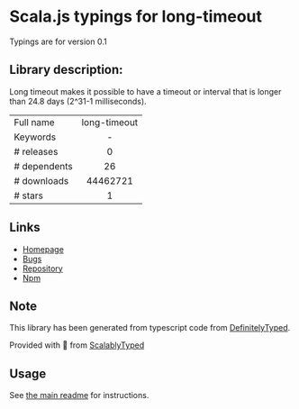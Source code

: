 
# Scala.js typings for long-timeout

Typings are for version 0.1

## Library description:
Long timeout makes it possible to have a timeout or interval that is longer than 24.8 days (2^31-1 milliseconds).

|                    |                 |
| ------------------ | :-------------: |
| Full name          | long-timeout |
| Keywords           | - |
| # releases         | 0 |
| # dependents       | 26 |
| # downloads        | 44462721 |
| # stars            | 1 |

## Links
- [Homepage](https://github.com/tellnes/long-timeout)
- [Bugs](https://github.com/tellnes/long-timeout/issues)
- [Repository](https://github.com/tellnes/long-timeout)
- [Npm](https://www.npmjs.com/package/long-timeout)
    


## Note
This library has been generated from typescript code from [DefinitelyTyped](https://definitelytyped.org).

Provided with :purple_heart: from [ScalablyTyped](https://github.com/oyvindberg/ScalablyTyped)

## Usage
See [the main readme](../../readme.md) for instructions.


